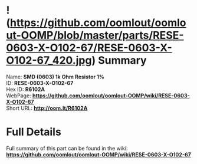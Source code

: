 
!(https://github.com/oomlout/oomlout-OOMP/blob/master/parts/RESE-0603-X-O102-67/RESE-0603-X-O102-67_420.jpg)
Summary
=================
  
Name: __SMD (0603) 1k Ohm Resistor 1%__    
ID: __RESE-0603-X-O102-67__   
Hex ID: __R6102A__   
WebPage: __https://github.com/oomlout/oomlout-OOMP/wiki/RESE-0603-X-O102-67__   
Short URL: __http://oom.lt/R6102A__   

Full Details
==========================
Full summary of this part can be found in the wiki:   
__https://github.com/oomlout/oomlout-OOMP/wiki/RESE-0603-X-O102-67__    

